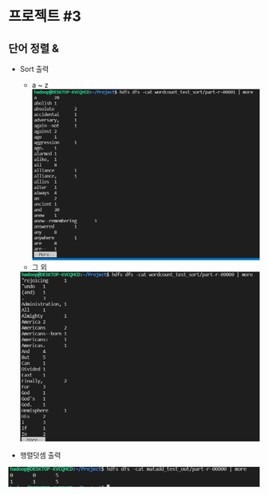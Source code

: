 # 프로젝트 #3
## 단어 정렬 & 

* Sort 출력
  * a ~ z
    <img src="./img/output_1.PNG"/>
  *  그 외
  <img src="./img/output_0.PNG"/>
  
* 행렬덧셈 출력
<img src="./img/output_mat.PNG">
